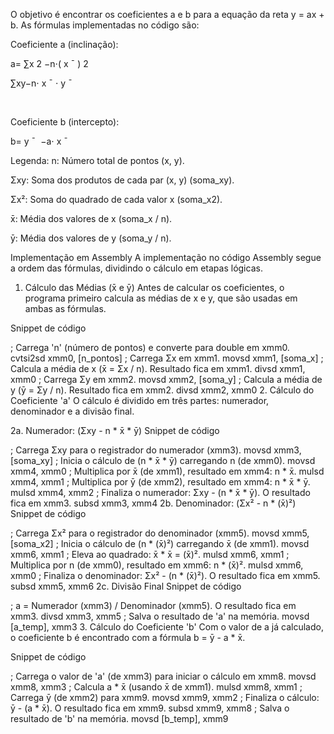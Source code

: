 O objetivo é encontrar os coeficientes a e b para a equação da reta y = ax + b. As fórmulas implementadas no código são:

Coeficiente a (inclinação):

a= 
∑x 
2
 −n⋅( 
x
ˉ
 ) 
2
 
∑xy−n⋅ 
x
ˉ
 ⋅ 
y
ˉ
​
 
​
 
Coeficiente b (intercepto):

b= 
y
ˉ
​
 −a⋅ 
x
ˉ
 
Legenda:
n: Número total de pontos (x, y).

Σxy: Soma dos produtos de cada par (x, y) (soma_xy).

Σx²: Soma do quadrado de cada valor x (soma_x2).

x̄: Média dos valores de x (soma_x / n).

ȳ: Média dos valores de y (soma_y / n).

Implementação em Assembly
A implementação no código Assembly segue a ordem das fórmulas, dividindo o cálculo em etapas lógicas.

1. Cálculo das Médias (x̄ e ȳ)
Antes de calcular os coeficientes, o programa primeiro calcula as médias de x e y, que são usadas em ambas as fórmulas.

Snippet de código

; Carrega 'n' (número de pontos) e converte para double em xmm0.
cvtsi2sd xmm0, [n_pontos]
; Carrega Σx em xmm1.
movsd xmm1, [soma_x]
; Calcula a média de x (x̄ = Σx / n). Resultado fica em xmm1.
divsd xmm1, xmm0
; Carrega Σy em xmm2.
movsd xmm2, [soma_y]
; Calcula a média de y (ȳ = Σy / n). Resultado fica em xmm2.
divsd xmm2, xmm0
2. Cálculo do Coeficiente 'a'
O cálculo é dividido em três partes: numerador, denominador e a divisão final.

2a. Numerador: (Σxy - n * x̄ * ȳ)
Snippet de código

; Carrega Σxy para o registrador do numerador (xmm3).
movsd xmm3, [soma_xy]
; Inicia o cálculo de (n * x̄ * ȳ) carregando n (de xmm0).
movsd xmm4, xmm0
; Multiplica por x̄ (de xmm1), resultado em xmm4: n * x̄.
mulsd xmm4, xmm1
; Multiplica por ȳ (de xmm2), resultado em xmm4: n * x̄ * ȳ.
mulsd xmm4, xmm2
; Finaliza o numerador: Σxy - (n * x̄ * ȳ). O resultado fica em xmm3.
subsd xmm3, xmm4
2b. Denominador: (Σx² - n * (x̄)²)
Snippet de código

; Carrega Σx² para o registrador do denominador (xmm5).
movsd xmm5, [soma_x2]
; Inicia o cálculo de (n * (x̄)²) carregando x̄ (de xmm1).
movsd xmm6, xmm1
; Eleva ao quadrado: x̄ * x̄ = (x̄)².
mulsd xmm6, xmm1
; Multiplica por n (de xmm0), resultado em xmm6: n * (x̄)².
mulsd xmm6, xmm0
; Finaliza o denominador: Σx² - (n * (x̄)²). O resultado fica em xmm5.
subsd xmm5, xmm6
2c. Divisão Final
Snippet de código

; a = Numerador (xmm3) / Denominador (xmm5). O resultado fica em xmm3.
divsd xmm3, xmm5
; Salva o resultado de 'a' na memória.
movsd [a_temp], xmm3
3. Cálculo do Coeficiente 'b'
Com o valor de a já calculado, o coeficiente b é encontrado com a fórmula b = ȳ - a * x̄.

Snippet de código

; Carrega o valor de 'a' (de xmm3) para iniciar o cálculo em xmm8.
movsd xmm8, xmm3
; Calcula a * x̄ (usando x̄ de xmm1).
mulsd xmm8, xmm1
; Carrega ȳ (de xmm2) para xmm9.
movsd xmm9, xmm2
; Finaliza o cálculo: ȳ - (a * x̄). O resultado fica em xmm9.
subsd xmm9, xmm8
; Salva o resultado de 'b' na memória.
movsd [b_temp], xmm9
